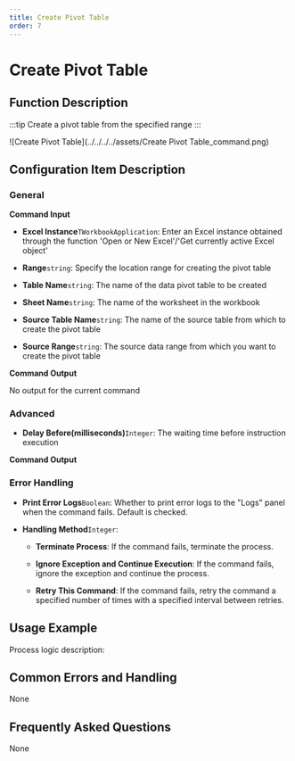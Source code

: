 ```yaml
---
title: Create Pivot Table
order: 7
---
```


# Create Pivot Table

## Function Description

:::tip 
Create a pivot table from the specified range
:::

![Create Pivot Table](../../../../assets/Create Pivot Table_command.png)

## Configuration Item Description

### General

**Command Input**

- **Excel Instance**`TWorkbookApplication`: Enter an Excel instance obtained through the function 'Open or New Excel'/'Get currently active Excel object'

- **Range**`string`: Specify the location range for creating the pivot table

- **Table Name**`string`: The name of the data pivot table to be created

- **Sheet Name**`string`: The name of the worksheet in the workbook

- **Source Table Name**`string`: The name of the source table from which to create the pivot table

- **Source Range**`string`: The source data range from which you want to create the pivot table


**Command Output**

No output for the current command

### Advanced

- **Delay Before(milliseconds)**`Integer`: The waiting time before instruction execution


**Command Output**

### Error Handling

- **Print Error Logs**`Boolean`: Whether to print error logs to the "Logs" panel when the command fails. Default is checked. 

- **Handling Method**`Integer`:

    - **Terminate Process**: If the command fails, terminate the process.

    - **Ignore Exception and Continue Execution**: If the command fails, ignore the exception and continue the process.

    - **Retry This Command**: If the command fails, retry the command a specified number of times with a specified interval between retries.

## Usage Example

Process logic description:

## Common Errors and Handling

None

## Frequently Asked Questions

None

